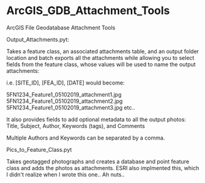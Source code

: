 # ArcGIS_GDB_Attachment_Tools
ArcGIS File Geodatabase Attachment Tools

Output_Attachments.pyt:

Takes a feature class, an associated attachments table, and an output folder location and batch exports all the attachments while allowing you to select fields from the feature class, whose values will be used to name the output attachments:

i.e.  [SITE_ID], [FEA_ID], [DATE] would become:

5FN1234_Feature1_05102019_attachment1.jpg
5FN1234_Feature1_05102019_attachment2.jpg  
5FN1234_Feature1_05102019_attachment3.jpg    etc..

It also provides fields to add optional metadata to all the output photos:
Title, Subject, Author, Keywords (tags), and Comments

Multiple Authors and Keywords can be separated by a comma.



Pics_to_Feature_Class.pyt

Takes geotagged photographs and creates a database and point feature class and adds the photos as attachments.
ESRI also implmented this, which I didn't realize when I wrote this one.. Ah nuts..
